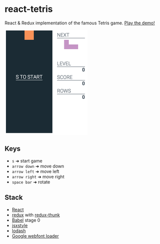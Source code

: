 # react-tetris
React &amp; Redux implementation of the famous Tetris game. [Play the demo!](http://gcedo.github.io/react-tetris/)

![Demo](demo.gif)

## Keys
- `s` ➜ start game
- `arrow down` ➜  move down
- `arrow left` ➜ move left
- `arrow right` ➜ move right
- `space bar` ➜ rotate

## Stack
- [React](https://github.com/facebook/react)
- [redux](https://github.com/rackt/redux) with [redux-thunk](https://github.com/gaearon/redux-thunk)
- [Babel](https://github.com/babel/babel) stage 0
- [jsxstyle](https://github.com/petehunt/jsxstyle)
- [lodash](https://github.com/lodash/lodash)
- [Google webfont loader](https://github.com/typekit/webfontloader)

